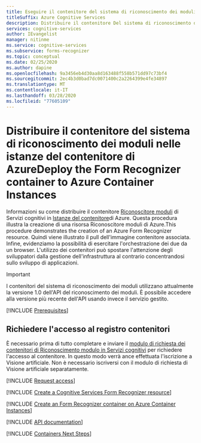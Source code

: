 ```yaml
---
title: Eseguire il contenitore del sistema di riconoscimento dei moduli nelle istanze del contenitore di AzureRun Form Recognizer container in Azure Container Instances
titleSuffix: Azure Cognitive Services
description: Distribuire il contenitore Del sistema di riconoscimento dei moduli in un'istanza del contenitore di Azure e testarlo in un Web browser.
services: cognitive-services
author: IEvangelist
manager: nitinme
ms.service: cognitive-services
ms.subservice: forms-recognizer
ms.topic: conceptual
ms.date: 02/25/2020
ms.author: dapine
ms.openlocfilehash: 9a3456eb4d30aa8d163488f558b571dd97c73bf4
ms.sourcegitcommit: 2ec4b3d0bad7dc0071400c2a2264399e4fe34897
ms.translationtype: MT
ms.contentlocale: it-IT
ms.lasthandoff: 03/28/2020
ms.locfileid: "77605109"
---
```

# <a name="deploy-the-form-recognizer-container-to-azure-container-instances"></a>Distribuire il contenitore del sistema di riconoscimento dei moduli nelle istanze del contenitore di AzureDeploy the Form Recognizer container to Azure Container Instances

Informazioni su come distribuire il contenitore [Riconoscitore moduli](form-recognizer-container-howto.md) di Servizi cognitivi in [Istanze del contenitore](https://docs.microsoft.com/azure/container-instances/)di Azure. Questa procedura illustra la creazione di una risorsa Riconoscitore moduli di Azure.This procedure demonstrates the creation of an Azure Form Recognizer resource. Quindi viene illustrato il pull dell'immagine contenitore associata. Infine, evidenziamo la possibilità di esercitare l'orchestrazione dei due da un browser. L'utilizzo dei contenitori può spostare l'attenzione degli sviluppatori dalla gestione dell'infrastruttura al contrario concentrandosi sullo sviluppo di applicazioni.

> [!IMPORTANT]
> I contenitori del sistema di riconoscimento dei moduli utilizzano attualmente la versione 1.0 dell'API del riconoscimento dei moduli. È possibile accedere alla versione più recente dell'API usando invece il servizio gestito.

[!INCLUDE [Prerequisites](../containers/includes/container-preview-prerequisites.md)]

## <a name="request-access-to-the-container-registry"></a>Richiedere l'accesso al registro contenitori

È necessario prima di tutto completare e inviare il [modulo di richiesta dei contenitori di Riconoscimento modulo in Servizi cognitivi](https://aka.ms/FormRecognizerContainerRequestAccess) per richiedere l'accesso al contenitore. In questo modo verrà ance effettuata l'iscrizione a Visione artificiale. Non è necessario iscriversi con il modulo di richiesta di Visione artificiale separatamente. 

[!INCLUDE [Request access](../../../includes/cognitive-services-containers-request-access-only.md)]

[!INCLUDE [Create a Cognitive Services Form Recognizer resource](includes/create-resource.md)]

[!INCLUDE [Create an Form Recognizer container on Azure Container Instances](../containers/includes/create-container-instances-resource-from-azure-cli.md)]

[!INCLUDE [API documentation](../../../includes/cognitive-services-containers-api-documentation.md)]

[!INCLUDE [Containers Next Steps](../containers/includes/containers-next-steps.md)]

